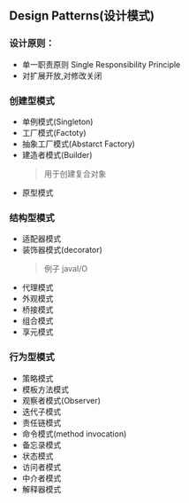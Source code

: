 ## Design Patterns(设计模式)

### 设计原则：
* 单一职责原则 Single Responsibility Principle
* 对扩展开放,对修改关闭

### 创建型模式
* 单例模式(Singleton)
* 工厂模式(Factoty)
* 抽象工厂模式(Abstarct Factory)
* 建造者模式(Builder)
    >用于创建复合对象
* 原型模式

### 结构型模式
* 适配器模式
* 装饰器模式(decorator)
    > 例子 javaI/O
* 代理模式
* 外观模式
* 桥接模式
* 组合模式
* 享元模式

### 行为型模式
* 策略模式
* 模板方法模式
* 观察者模式(Observer)
* 迭代子模式
* 责任链模式
* 命令模式(method invocation)
* 备忘录模式
* 状态模式
* 访问者模式
* 中介者模式
* 解释器模式